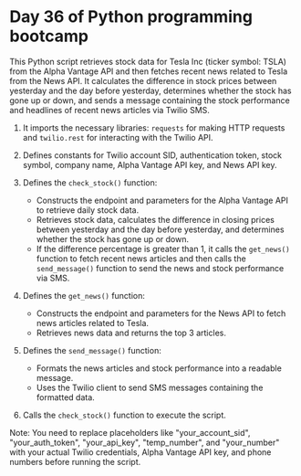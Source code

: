 # Day 36 of Python programming bootcamp

This Python script retrieves stock data for Tesla Inc (ticker symbol: TSLA) from the Alpha Vantage API and then fetches recent news related to Tesla from the News API. It calculates the difference in stock prices between yesterday and the day before yesterday, determines whether the stock has gone up or down, and sends a message containing the stock performance and headlines of recent news articles via Twilio SMS.

1. It imports the necessary libraries: `requests` for making HTTP requests and `twilio.rest` for interacting with the Twilio API.

2. Defines constants for Twilio account SID, authentication token, stock symbol, company name, Alpha Vantage API key, and News API key.

3. Defines the `check_stock()` function:
   - Constructs the endpoint and parameters for the Alpha Vantage API to retrieve daily stock data.
   - Retrieves stock data, calculates the difference in closing prices between yesterday and the day before yesterday, and determines whether the stock has gone up or down.
   - If the difference percentage is greater than 1, it calls the `get_news()` function to fetch recent news articles and then calls the `send_message()` function to send the news and stock performance via SMS.

4. Defines the `get_news()` function:
   - Constructs the endpoint and parameters for the News API to fetch news articles related to Tesla.
   - Retrieves news data and returns the top 3 articles.

5. Defines the `send_message()` function:
   - Formats the news articles and stock performance into a readable message.
   - Uses the Twilio client to send SMS messages containing the formatted data.

6. Calls the `check_stock()` function to execute the script.

Note: You need to replace placeholders like "your_account_sid", "your_auth_token", "your_api_key", "temp_number", and "your_number" with your actual Twilio credentials, Alpha Vantage API key, and phone numbers before running the script.